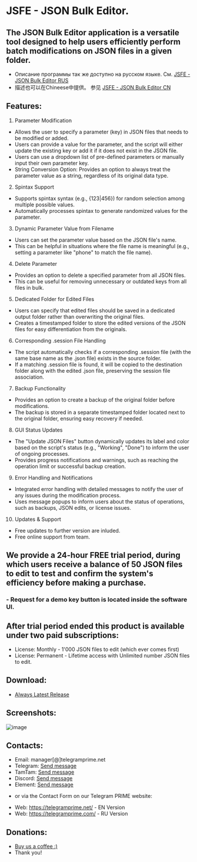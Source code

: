 # JSFE - JSON Bulk Editor.
## The JSON Bulk Editor application is a versatile tool designed to help users efficiently perform batch modifications on JSON files in a given folder.

* Описание программы так же доступно на русском языке. См. [JSFE - JSON Bulk Editor RUS](https://github.com/telegram-prime/json-files-editor-RU)
* 描述也可以在Chineese中提供。 参见 [JSFE - JSON Bulk Editor CN](https://github.com/telegram-prime/json-files-editor-CN)

## Features:
1. Parameter Modification
  - Allows the user to specify a parameter (key) in JSON files that needs to be modified or added.
  - Users can provide a value for the parameter, and the script will either update the existing key or add it if it does not exist in the JSON file.
  - Users can use a dropdown list of pre-defined parameters or manually input their own parameter key.
  - String Conversion Option: Provides an option to always treat the parameter value as a string, regardless of its original data type.
2. Spintax Support
  - Supports spintax syntax (e.g., {123|456}) for random selection among multiple possible values.
  - Automatically processes spintax to generate randomized values for the parameter.
3. Dynamic Parameter Value from Filename
  - Users can set the parameter value based on the JSON file's name.
  - This can be helpful in situations where the file name is meaningful (e.g., setting a parameter like "phone" to match the file name).
4. Delete Parameter
  - Provides an option to delete a specified parameter from all JSON files.
  - This can be useful for removing unnecessary or outdated keys from all files in bulk.
5. Dedicated Folder for Edited Files
  - Users can specify that edited files should be saved in a dedicated output folder rather than overwriting the original files.
  - Creates a timestamped folder to store the edited versions of the JSON files for easy differentiation from the originals.
6. Corresponding .session File Handling
  - The script automatically checks if a corresponding .session file (with the same base name as the .json file) exists in the source folder.
  - If a matching .session file is found, it will be copied to the destination folder along with the edited .json file, preserving the session file association.
7. Backup Functionality
  - Provides an option to create a backup of the original folder before modifications.
  - The backup is stored in a separate timestamped folder located next to the original folder, ensuring easy recovery if needed.
8. GUI Status Updates
  - The "Update JSON Files" button dynamically updates its label and color based on the script's status (e.g., "Working", "Done") to inform the user of ongoing processes.
  - Provides progress notifications and warnings, such as reaching the operation limit or successful backup creation.
9. Error Handling and Notifications
  - Integrated error handling with detailed messages to notify the user of any issues during the modification process.
  - Uses message popups to inform users about the status of operations, such as backups, JSON edits, or license issues.
10. Updates & Support
  - Free updates to further version are inluded.
  - Free online support from team.


## We provide a 24-hour FREE trial period, during which users receive a balance of 50 JSON files to edit to test and confirm the system's efficiency before making a purchase.
### - Request for a demo key button is located inside the software UI.

## After trial period ended this product is available under two paid subscriptions: 
- License: Monthly   - 1'000 JSON files to edit (which ever comes first)
- License: Permanent - Lifetime access with Unlimited number JSON files to edit.


## Download:
 - [Always Latest Release](https://github.com/telegram-prime/json-files-editor/releases/latest)



## Screenshots:
![image](https://github.com/user-attachments/assets/c4c11ab3-3e30-46c7-bfae-ec9b9ac6b8ea)


##  Contacts:
- Email:    manager[@]telegramprime.net
- Telegram: [Send message](https://telegramprime.net/telegram-contact)
- TamTam:   [Send message](https://telegramprime.net/tamtam-contact)
- Discord:  [Send message](https://telegramprime.net/discord-contact)
- Element:  [Send message](https://telegramprime.net/element-contact)

* or via the Contact Form on our Telegram PRIME website:
- Wеb: https://telegramprime.net/ - EN Version
- Wеb: https://telegramprime.com/ - RU Version


## Donations:
* [Buy us a coffee :)](https://nowpayments.io/donation/telegramprime)
* Thank you!


